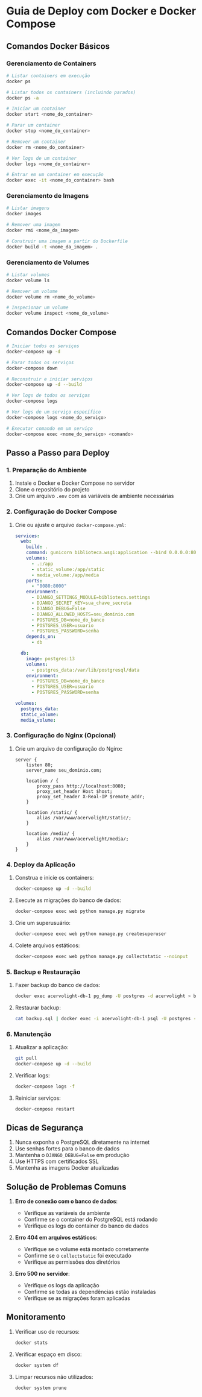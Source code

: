 # Guia de Deploy com Docker e Docker Compose

## Comandos Docker Básicos

### Gerenciamento de Containers
```bash
# Listar containers em execução
docker ps

# Listar todos os containers (incluindo parados)
docker ps -a

# Iniciar um container
docker start <nome_do_container>

# Parar um container
docker stop <nome_do_container>

# Remover um container
docker rm <nome_do_container>

# Ver logs de um container
docker logs <nome_do_container>

# Entrar em um container em execução
docker exec -it <nome_do_container> bash
```

### Gerenciamento de Imagens
```bash
# Listar imagens
docker images

# Remover uma imagem
docker rmi <nome_da_imagem>

# Construir uma imagem a partir do Dockerfile
docker build -t <nome_da_imagem> .
```

### Gerenciamento de Volumes
```bash
# Listar volumes
docker volume ls

# Remover um volume
docker volume rm <nome_do_volume>

# Inspecionar um volume
docker volume inspect <nome_do_volume>
```

## Comandos Docker Compose

```bash
# Iniciar todos os serviços
docker-compose up -d

# Parar todos os serviços
docker-compose down

# Reconstruir e iniciar serviços
docker-compose up -d --build

# Ver logs de todos os serviços
docker-compose logs

# Ver logs de um serviço específico
docker-compose logs <nome_do_serviço>

# Executar comando em um serviço
docker-compose exec <nome_do_serviço> <comando>
```

## Passo a Passo para Deploy

### 1. Preparação do Ambiente

1. Instale o Docker e Docker Compose no servidor
2. Clone o repositório do projeto
3. Crie um arquivo `.env` com as variáveis de ambiente necessárias

### 2. Configuração do Docker Compose

1. Crie ou ajuste o arquivo `docker-compose.yml`:
   ```yaml
   services:
     web:
       build: .
       command: gunicorn biblioteca.wsgi:application --bind 0.0.0.0:8000
       volumes:
         - .:/app
         - static_volume:/app/static
         - media_volume:/app/media
       ports:
         - "8080:8000"
       environment:
         - DJANGO_SETTINGS_MODULE=biblioteca.settings
         - DJANGO_SECRET_KEY=sua_chave_secreta
         - DJANGO_DEBUG=False
         - DJANGO_ALLOWED_HOSTS=seu_dominio.com
         - POSTGRES_DB=nome_do_banco
         - POSTGRES_USER=usuario
         - POSTGRES_PASSWORD=senha
       depends_on:
         - db

     db:
       image: postgres:13
       volumes:
         - postgres_data:/var/lib/postgresql/data
       environment:
         - POSTGRES_DB=nome_do_banco
         - POSTGRES_USER=usuario
         - POSTGRES_PASSWORD=senha

   volumes:
     postgres_data:
     static_volume:
     media_volume:
   ```

### 3. Configuração do Nginx (Opcional)

1. Crie um arquivo de configuração do Nginx:
   ```nginx
   server {
       listen 80;
       server_name seu_dominio.com;

       location / {
           proxy_pass http://localhost:8080;
           proxy_set_header Host $host;
           proxy_set_header X-Real-IP $remote_addr;
       }

       location /static/ {
           alias /var/www/acervolight/static/;
       }

       location /media/ {
           alias /var/www/acervolight/media/;
       }
   }
   ```

### 4. Deploy da Aplicação

1. Construa e inicie os containers:
   ```bash
   docker-compose up -d --build
   ```

2. Execute as migrações do banco de dados:
   ```bash
   docker-compose exec web python manage.py migrate
   ```

3. Crie um superusuário:
   ```bash
   docker-compose exec web python manage.py createsuperuser
   ```

4. Colete arquivos estáticos:
   ```bash
   docker-compose exec web python manage.py collectstatic --noinput
   ```

### 5. Backup e Restauração

1. Fazer backup do banco de dados:
   ```bash
   docker exec acervolight-db-1 pg_dump -U postgres -d acervolight > backup_$(date +%Y%m%d_%H%M%S).sql
   ```

2. Restaurar backup:
   ```bash
   cat backup.sql | docker exec -i acervolight-db-1 psql -U postgres -d acervolight
   ```

### 6. Manutenção

1. Atualizar a aplicação:
   ```bash
   git pull
   docker-compose up -d --build
   ```

2. Verificar logs:
   ```bash
   docker-compose logs -f
   ```

3. Reiniciar serviços:
   ```bash
   docker-compose restart
   ```

## Dicas de Segurança

1. Nunca exponha o PostgreSQL diretamente na internet
2. Use senhas fortes para o banco de dados
3. Mantenha o `DJANGO_DEBUG=False` em produção
4. Use HTTPS com certificados SSL
5. Mantenha as imagens Docker atualizadas

## Solução de Problemas Comuns

1. **Erro de conexão com o banco de dados**:
   - Verifique as variáveis de ambiente
   - Confirme se o container do PostgreSQL está rodando
   - Verifique os logs do container do banco de dados

2. **Erro 404 em arquivos estáticos**:
   - Verifique se o volume está montado corretamente
   - Confirme se o `collectstatic` foi executado
   - Verifique as permissões dos diretórios

3. **Erro 500 no servidor**:
   - Verifique os logs da aplicação
   - Confirme se todas as dependências estão instaladas
   - Verifique se as migrações foram aplicadas

## Monitoramento

1. Verificar uso de recursos:
   ```bash
   docker stats
   ```

2. Verificar espaço em disco:
   ```bash
   docker system df
   ```

3. Limpar recursos não utilizados:
   ```bash
   docker system prune
   ``` 